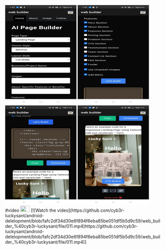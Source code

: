 <img src="https://github.com/cyb3r-luckysant/android-delelopment/blob/8b6cbecf4d9fb50349b97445adc561e4bb6f0905/web_builder_%40cyb3r-luckysant/file/1.jpg" width="230" height="320">
<img src="https://github.com/cyb3r-luckysant/android-delelopment/blob/9f837f756dc5c47edccb79ea36fde480c134d2fa/web_builder_%40cyb3r-luckysant/file/3.jpg" width="230" height="320">
<img src="https://github.com/cyb3r-luckysant/android-delelopment/blob/9f837f756dc5c47edccb79ea36fde480c134d2fa/web_builder_%40cyb3r-luckysant/file/4.jpg" width="230" height="320">
<img src="https://github.com/cyb3r-luckysant/android-delelopment/blob/9f837f756dc5c47edccb79ea36fde480c134d2fa/web_builder_%40cyb3r-luckysant/file/5.jpg" width="230" height="320">
#video
<img src="" width="30" height="20">
[![Watch the video](https://github.com/cyb3r-luckysant/android-delelopment/blob/fafc2df34d30e6f894f6eba85be051df5b5d9c59/web_builder_%40cyb3r-luckysant/file/011.mp4)https://github.com/cyb3r-luckysant/android-delelopment/blob/fafc2df34d30e6f894f6eba85be051df5b5d9c59/web_builder_%40cyb3r-luckysant/file/011.mp4)]

